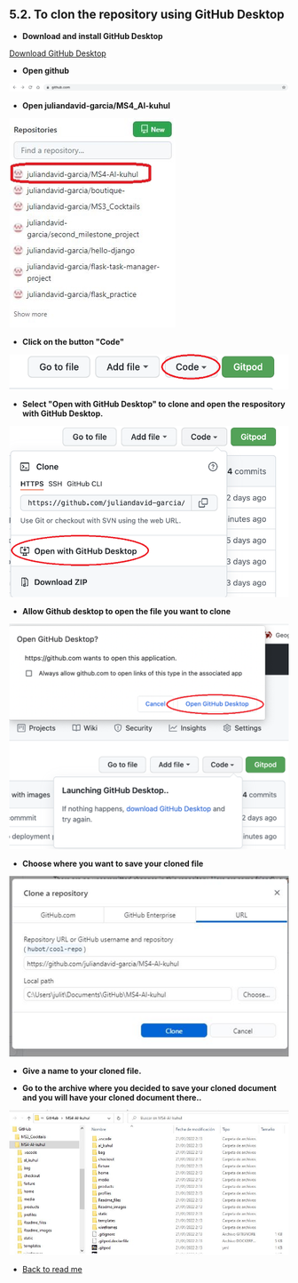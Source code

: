 ## 5.2. To clon the repository using GitHub Desktop
- **Download and install GitHub Desktop**

 [Download GitHub Desktop](https://desktop.github.com/)

- **Open github**

![Github.com](/Readme_images/20-github.png)

- **Open juliandavid-garcia/MS4_Al-kuhul**

![Repository](/Readme_images/21-ms4_repo.JPG)

- **Click on the button "Code"**

![code](/Readme_images/22-code.png)

- **Select "Open with GitHub Desktop" to clone and open the respository with GitHub Desktop.**

![Desktop](/Readme_images/23-desktop.png)

- **Allow Github desktop to open the file you want to clone**

![Allow](/Readme_images/24-allow.png)

- **Choose where you want to save your cloned file**

![path](/Readme_images/25-path.png)

- **Give a name to your cloned file.**

- **Go to the archive where you decided to save your cloned document and you will have your cloned document there..**

![Cloned](/Readme_images/26-template.JPG)

- [Back to read me](/README.md)